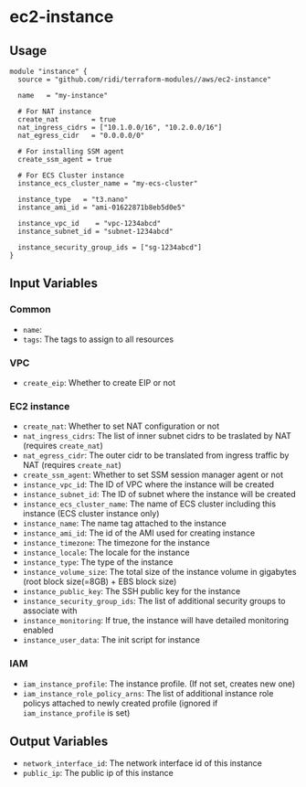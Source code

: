 # ec2-instance

## Usage
```hcl
module "instance" {
  source = "github.com/ridi/terraform-modules//aws/ec2-instance"

  name   = "my-instance"

  # For NAT instance
  create_nat        = true
  nat_ingress_cidrs = ["10.1.0.0/16", "10.2.0.0/16"]
  nat_egress_cidr   = "0.0.0.0/0"

  # For installing SSM agent
  create_ssm_agent = true

  # For ECS Cluster instance
  instance_ecs_cluster_name = "my-ecs-cluster"

  instance_type   = "t3.nano"
  instance_ami_id = "ami-01622871b8eb5d0e5"

  instance_vpc_id    = "vpc-1234abcd"
  instance_subnet_id = "subnet-1234abcd"

  instance_security_group_ids = ["sg-1234abcd"]
}
```

## Input Variables

### Common
- `name`:
- `tags`: The tags to assign to all resources

### VPC
- `create_eip`: Whether to create EIP or not

### EC2 instance
- `create_nat`: Whether to set NAT configuration or not
- `nat_ingress_cidrs`: The list of inner subnet cidrs to be traslated by NAT (requires `create_nat`) 
- `nat_egress_cidr`: The outer cidr to be translated from ingress traffic by NAT (requires `create_nat`)
- `create_ssm_agent`: Whether to set SSM session manager agent or not
- `instance_vpc_id`: The ID of VPC where the instance will be created
- `instance_subnet_id`: The ID of subnet where the instance will be created
- `instance_ecs_cluster_name`: The name of ECS cluster including this instance (ECS cluster instance only)
- `instance_name`: The name tag attached to the instance
- `instance_ami_id`: The id of the AMI used for creating instance
- `instance_timezone`: The timezone for the instance
- `instance_locale`: The locale for the instance
- `instance_type`: The type of the instance
- `instance_volume_size`: The total size of the instance volume in gigabytes (root block size(=8GB) + EBS block size)
- `instance_public_key`: The SSH public key for the instance
- `instance_security_group_ids`: The list of additional security groups to associate with
- `instance_monitoring`: If true, the instance will have detailed monitoring enabled
- `instance_user_data`: The init script for instance

### IAM
- `iam_instance_profile`: The instance profile. (If not set, creates new one)
- `iam_instance_role_policy_arns`: The list of additional instance role policys attached to newly created profile (ignored if `iam_instance_profile` is set)

## Output Variables
- `network_interface_id`: The network interface id of this instance
- `public_ip`: The public ip of this instance
